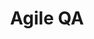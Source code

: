 ---
view: category
lang: zh
order: 1      # Order of display in list categories
top: true     # Include category in navigation Top
title: Agile QA
description: 这部分是敏捷qa的一些讨论与分析。
excerpt: 
slug: Agile QA
meta:
  - property: og:image
    content: /image-social-share.png
  - name: twitter:image
    content: /image-social-share.png
---